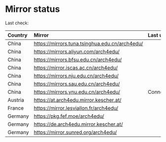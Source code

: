 <script src="./time.js"></script>
# Mirror status
Last check: <script type="text/javascript">localize(1685953310.445406);</script>

|Country|Mirror|Last update|
|:------|:-----|:----------|
|China|https://mirrors.tuna.tsinghua.edu.cn/arch4edu/|<script type="text/javascript">localize(1685903250);</script>|
|China|https://mirrors.aliyun.com/arch4edu/|<script type="text/javascript">localize(1685644418);</script>|
|China|https://mirrors.bfsu.edu.cn/arch4edu/|<script type="text/javascript">localize(1685903250);</script>|
|China|https://mirror.iscas.ac.cn/arch4edu/|<script type="text/javascript">localize(1685903250);</script>|
|China|https://mirrors.nju.edu.cn/arch4edu/|<script type="text/javascript">localize(1685903250);</script>|
|China|https://mirrors.sau.edu.cn/arch4edu/|<script type="text/javascript">localize(1673850842);</script>|
|China|https://mirrors.ynu.edu.cn/arch4edu/|ConnectTimeout|
|Austria|https://at.arch4edu.mirror.kescher.at/|<script type="text/javascript">localize(1685903250);</script>|
|France|https://mirror.lesviallon.fr/arch4edu/|<script type="text/javascript">localize(1685903250);</script>|
|Germany|https://pkg.fef.moe/arch4edu/|<script type="text/javascript">localize(1685903250);</script>|
|Germany|https://de.arch4edu.mirror.kescher.at/|<script type="text/javascript">localize(1685903250);</script>|
|Germany|https://mirror.sunred.org/arch4edu/|<script type="text/javascript">localize(1685903250);</script>|

<script src="./tablefilter/tablefilter.js"></script>
<script src="./table.js"></script>